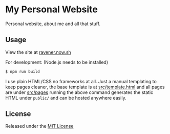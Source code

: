 # My Personal Website

Personal website, about me and all that stuff.

## Usage
View the site at [ravener.now.sh](https://ravener.now.sh)

For development: (Node.js needs to be installed)
```sh
$ npm run build
```
I use plain HTML/CSS no frameworks at all. Just a manual templating to keep pages cleaner, the base template is at [src/template.html](src/template.html) and all pages are under [src/pages](src/pages) running the above command generates the static HTML under `public/` and can be hosted anywhere easily.

## License
Released under the [MIT License](LICENSE)
